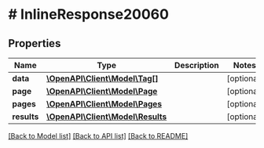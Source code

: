 # # InlineResponse20060

## Properties

Name | Type | Description | Notes
------------ | ------------- | ------------- | -------------
**data** | [**\OpenAPI\Client\Model\Tag[]**](Tag.md) |  | [optional]
**page** | [**\OpenAPI\Client\Model\Page**](Page.md) |  | [optional]
**pages** | [**\OpenAPI\Client\Model\Pages**](Pages.md) |  | [optional]
**results** | [**\OpenAPI\Client\Model\Results**](Results.md) |  | [optional]

[[Back to Model list]](../../README.md#models) [[Back to API list]](../../README.md#endpoints) [[Back to README]](../../README.md)
